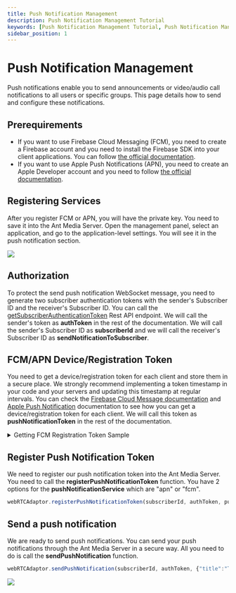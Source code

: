 ```yaml
---
title: Push Notification Management 
description: Push Notification Management Tutorial
keywords: [Push Notification Management Tutorial, Push Notification Management, Ant Media Server Documentation, Ant Media Server Tutorials]
sidebar_position: 1
---
```


# Push Notification Management

Push notifications enable you to send announcements or video/audio call notifications to all users or specific groups. This page details how to send and configure these notifications.

## Prerequirements

- If you want to use Firebase Cloud Messaging (FCM), you need to create a Firebase account and you need to install the Firebase SDK into your client applications. You can follow [the official documentation](https://firebase.google.com/docs/cloud-messaging).
- If you want to use Apple Push Notifications (APN), you need to create an Apple Developer  account and you need to follow [the official documentation](https://developer.apple.com/documentation/usernotifications).

## Registering Services

After you register FCM or APN, you will have the private key. You need to save it into the Ant Media Server. Open the management panel, select an application, and go to the application-level settings. You will see it in the push notification section.

![](@site/static/img/push-notification-settings.jpg)

## Authorization

To protect the send push notification WebSocket message, you need to generate two subscriber authentication tokens with the sender's Subscriber ID and the receiver's Subscriber ID. You can call the [getSubscriberAuthenticationToken](https://antmedia.io/rest/#/default/getSubscriberAuthenticationToken) Rest API endpoint. We will call the sender's token as <b>authToken</b> in the rest of the documentation. We will call the sender's Subscriber ID as <b>subscriberId</b> and we will call the receiver's Subscriber ID as <b>sendNotificationToSubscriber</b>.

## FCM/APN Device/Registration Token

You need to get a device/registration token for each client and store them in a secure place. We strongly recommend implementing a token timestamp in your code and your servers and updating this timestamp at regular intervals. You can check the [Firebase Cloud Message documentation](https://firebase.google.com/docs/cloud-messaging/manage-tokens#retrieve-and-store-registration-tokens) and [Apple Push Notification](https://developer.apple.com/documentation/usernotifications/registering-your-app-with-apns#Register-your-app-and-retrieve-your-apps-device-token) documentation to see how you can get a device/registration token for each client. We will call this token as <b>pushNotificationToken</b> in the rest of the documentation.

<details>
  <summary>Getting FCM Registration Token Sample</summary>

  - Connect your server and go to the <b>/usr/local/antmedia/webapps</b> path.
  
  - Create fcm.html file and paste the code below

  ```html
  <!DOCTYPE html>
<html>

<head>
	<title>WebRTC Samples > Publish</title>
	<meta name="viewport" content="width=device-width, initial-scale=1">
	<meta charset="UTF-8">
	<link rel="stylesheet" href="css/external/bootstrap4/bootstrap.min.css">
	<link rel="stylesheet" href="css/samples.css" />
</head>

<body>
	<div class="container">
		<div class="header clearfix">
			<div class="row">
				<h3 class="col text-muted" id="title"><a href="samples.html">WebRTC Samples</a> > WebRTC Publish </h3>
			</div>
		</div>

        <button id="requestPermissionButton">Request Permission</button>

			
	</div>
    <script type="module">
        // Import the functions you need from the SDKs you need
        import { initializeApp } from "https://www.gstatic.com/firebasejs/10.7.1/firebase-app.js";
        import { getMessaging, getToken, onMessage } from "https://www.gstatic.com/firebasejs/10.7.1/firebase-messaging.js";

        // TODO: Add SDKs for Firebase products that you want to use
        // https://firebase.google.com/docs/web/setup#available-libraries
      
        // Your web app's Firebase configuration
        const firebaseConfig = {
          apiKey: "AIzaSyBlWNhAbl1tIDCcWmDyk3yQ0rq0q-h_jrE",
          authDomain: "push-notification-d0a87.firebaseapp.com",
          projectId: "push-notification-d0a87",
          storageBucket: "push-notification-d0a87.appspot.com",
          messagingSenderId: "790648424032",
          appId: "1:790648424032:web:e80e41b82af7ca24652505"
        };
      
        // Initialize Firebase
        const app = initializeApp(firebaseConfig);

        const messaging = getMessaging(app);

     
        
        function requestPermission() {
            console.log('Requesting permission...');
            Notification.requestPermission().then((permission) => {
                if (permission === 'granted') {
                    console.log('Notification permission granted.');
                    // TODO(developer): Retrieve a registration token for use with FCM.
                    // In many cases once an app has been granted notification permission,
                    // it should update its UI reflecting this.
                    getToken(messaging, {vapidKey: "BG-LtPlSHYb6RIoKnqPL2ZDbbCIeqQZrNMJSA7lRZ5f7Za5_Lv16OT-VziO5oH-QNCvo6jmKzODLtKqEBqO-LYE"})
                    .then((currentToken) => {
                                if (currentToken) {
                                    // Send the token to your server and update the UI if necessary
                                    // ...
                                    console.log("current token for client: "+currentToken);

                                    onMessage(messaging, (payload) => {
                                        console.log('Message received. ', payload);
                                    // ...
                                    });

                                } else {
                                    // Show permission request UI
                                    console.log('No registration token available. Request permission to generate one.');
                                    // ...
                                }
                                }).catch((err) => {
                                console.log('An error occurred while retrieving token. ', err);
                                // ...
                                });


                    

               
                } else {
                    console.log('Unable to get permission to notify. Permission: ' +permission);
                }
            });
        }

        document.getElementById('requestPermissionButton').addEventListener('click', requestPermission);
        

        requestPermission();
       

      </script>

</body>
</html>

  ```

  
  - Create firebase-messaging-sw.js file and paste the code below

    
  ```js
  importScripts('https://www.gstatic.com/firebasejs/10.8.0/firebase-app-compat.js');
importScripts('https://www.gstatic.com/firebasejs/10.8.0/firebase-messaging-compat.js');



// Retrieve an instance of Firebase Messaging so that it can handle background
// messages.

const firebaseConfig = {
    apiKey: "AIzaSyBlWNhAbl1tIDCcWmDyk3yQ0rq0q-h_jrE",
    authDomain: "push-notification-d0a87.firebaseapp.com",
    projectId: "push-notification-d0a87",
    storageBucket: "push-notification-d0a87.appspot.com",
    messagingSenderId: "790648424032",
    appId: "1:790648424032:web:2dfe62f14401f80b652505"
  };

  // Initialize Firebase
  const app = firebase.initializeApp(firebaseConfig);
  const messaging = firebase.messaging();

  messaging.onBackgroundMessage((payload) => {
    console.log('[firebase-messaging-sw.js] Received background message ', payload);
    // Customize notification here
    const notificationTitle = 'Background Message Title';
    const notificationOptions = {
      body: 'Background Message body.',
      icon: '/firebase-logo.png'
    };
  
    self.registration.showNotification(notificationTitle,
      notificationOptions);
  });
  ```

  - Go to https://domain_name:5443/fcm.html url using any browser.
    
  - Open browser's developer console and you will see your FCM Registration Token

  ![](@site/static/img/getting-fcm-token.jpg)
</details>

## Register Push Notification Token

We need to register our push notification token into the Ant Media Server. You need to call the <b>registerPushNotificationToken</b> function. You have 2 options for the <b>pushNotificationService</b> which are "apn" or "fcm".

```js
webRTCAdaptor.registerPushNotificationToken(subscriberId, authToken, pushNotificationToken, pushNotificationService);
```

## Send a push notification

We are ready to send push notifications. You can send your push notifications through the Ant Media Server in a secure way. All you need to do is call the <b>sendPushNotification</b> function.

```js
webRTCAdaptor.sendPushNotification(subscriberId, authToken, {"title":"This is a test message", "apn-topic":"io.antmedia.ios.webrtc.sample"}, [sendNotificationToSubscriber]);
```

![](@site/static/img/push-notification-received.jpg)
